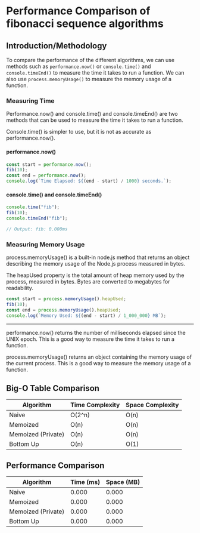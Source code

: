 # Performance Comparison of fibonacci sequence algorithms

## Introduction/Methodology

To compare the performance of the different algorithms, we can use methods such as `performance.now()` or `console.time()` and `console.timeEnd()` to measure the time it takes to run a function. We can also use `process.memoryUsage()` to measure the memory usage of a function.

### Measuring Time

Performance.now() and console.time() and console.timeEnd() are two methods that can be used to measure the time it takes to run a function.

Console.time() is simpler to use, but it is not as accurate as performance.now().

#### performance.now()

```js
const start = performance.now();
fib(10);
const end = performance.now();
console.log(`Time Elapsed: ${(end - start) / 1000} seconds.`);
```

#### console.time() and console.timeEnd()

```js
console.time("fib");
fib(10);
console.timeEnd("fib");

// Output: fib: 0.000ms
```

### Measuring Memory Usage

process.memoryUsage() is a built-in node.js method that returns an object describing the memory usage of the Node.js process measured in bytes.

The heapUsed property is the total amount of heap memory used by the process, measured in bytes. Bytes are converted to megabytes for readability.

```js
const start = process.memoryUsage().heapUsed;
fib(10);
const end = process.memoryUsage().heapUsed;
console.log(`Memory Used: ${(end - start) / 1_000_000} MB`);
```

---

performance.now() returns the number of milliseconds elapsed since the UNIX epoch. This is a good way to measure the time it takes to run a function.

process.memoryUsage() returns an object containing the memory usage of the current process. This is a good way to measure the memory usage of a function.

## Big-O Table Comparison

| Algorithm          | Time Complexity | Space Complexity |
| ------------------ | --------------- | ---------------- |
| Naive              | O(2^n)          | O(n)             |
| Memoized           | O(n)            | O(n)             |
| Memoized (Private) | O(n)            | O(n)             |
| Bottom Up          | O(n)            | O(1)             |

## Performance Comparison

| Algorithm          | Time (ms) | Space (MB) |
| ------------------ | --------- | ---------- |
| Naive              | 0.000     | 0.000      |
| Memoized           | 0.000     | 0.000      |
| Memoized (Private) | 0.000     | 0.000      |
| Bottom Up          | 0.000     | 0.000      |

```

```
